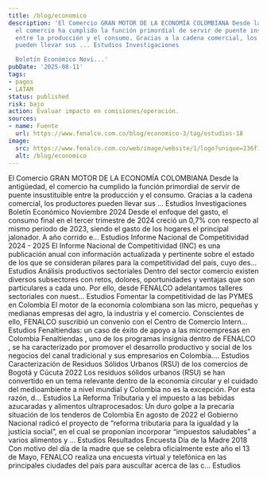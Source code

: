 ```yaml
---
title: /blog/economico
description: 'El Comercio GRAN MOTOR DE LA ECONOMÍA COLOMBIANA Desde la antigüedad,
  el comercio ha cumplido la función primordial de servir de puente insustituible
  entre la producción y el consumo. Gracias a la cadena comercial, los productores
  pueden llevar sus ... Estudios Investigaciones

  Boletín Económico Novi...'
pubDate: '2025-08-11'
tags:
- pagos
- LATAM
status: published
risk: bajo
action: Evaluar impacto en comisiones/operación.
sources:
- name: Fuente
  url: https://www.fenalco.com.co/blog/economico-3/tag/estudios-18
image:
  src: https://www.fenalco.com.co/web/image/website/1/logo?unique=236f15f
  alt: /blog/economico
---
```

El Comercio GRAN MOTOR DE LA ECONOMÍA COLOMBIANA Desde la antigüedad, el comercio ha cumplido la función primordial de servir de puente insustituible entre la producción y el consumo. Gracias a la cadena comercial, los productores pueden llevar sus ... Estudios Investigaciones
Boletín Económico Noviembre 2024 Desde el enfoque del gasto, el consumo final en el tercer trimestre de 2024 creció un 0,7% con respecto al mismo período de 2023, siendo el gasto de los hogares el principal jalonador. A año corrido e... Estudios
Informe Nacional de Competitividad 2024 - 2025 El Informe Nacional de Competitividad (INC) es una publicación anual con información actualizada y pertinente sobre el estado de los que se consideran pilares para la competitividad del país, cuyo des... Estudios
Análisis productivos sectoriales Dentro del sector comercio existen diversos subsectores con retos, dolores, oportunidades y ventajas que son particulares a cada uno. Por ello, desde FENALCO adelantamos talleres sectoriales con nuest... Estudios
Fomentar la competitividad de las PYMES en Colombia El motor de la economía colombiana son las micro, pequeñas y medianas empresas del agro, la industria y el comercio. Conscientes de ello, FENALCO suscribió un convenio con el Centro de Comercio Intern... Estudios
Fenaltiendas: un caso de éxito de apoyo a las microempresas en Colombia Fenaltiendas , uno de los programas insignia dentro de FENALCO , se ha caracterizado por promover el desarrollo productivo y social de los negocios del canal tradicional y sus empresarios en Colombia.... Estudios
Caracterización de Residuos Sólidos Urbanos (RSU) de los comercios de Bogotá y Cúcuta 2022 Los residuos sólidos urbanos (RSU) se han convertido en un tema relevante dentro de la economía circular y el cuidado del medioambiente a nivel mundial y Colombia no es la excepción. Por esta razón, d... Estudios
La Reforma Tributaria y el impuesto a las bebidas azucaradas y alimentos ultraprocesados: Un duro golpe a la precaria situación de los tenderos de Colombia En agosto de 2022 el Gobierno Nacional radicó el proyecto de “reforma tributaria para la igualdad y la justicia social”, en el cual se proponían incorporar “impuestos saludables” a varios alimentos y ... Estudios
Resultados Encuesta Día de la Madre 2018 Con motivo del día de la madre que se celebra oficialmente este año el 13 de Mayo, FENALCO realiza una encuesta virtual y telefónica en las principales ciudades del país para auscultar acerca de las c... Estudios
